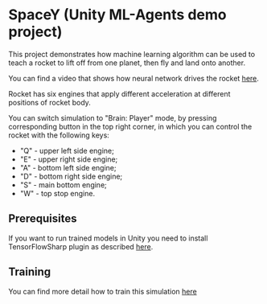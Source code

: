 # SpaceY (Unity ML-Agents demo project)

This project demonstrates how machine learning algorithm can be used to teach
a rocket to lift off from one planet, then fly and land onto another.

You can find a video that shows how neural network drives the rocket
[here](https://youtu.be/NBz9mrxIMJo).

Rocket has six engines that apply different acceleration at different positions
of rocket body.

You can switch simulation to "Brain: Player" mode, by pressing corresponding button in
the top right corner, in which you can control the rocket with the following keys:

* "Q" - upper left side engine;
* "E" - upper right side engine;
* "A" - bottom left side engine;
* "D" - bottom right side engine;
* "S" - main bottom engine;
* "W" - top stop engine.

## Prerequisites

If you want to run trained models in Unity you need to install TensorFlowSharp
plugin as described [here](https://github.com/Unity-Technologies/ml-agents/blob/master/docs/Getting-Started-with-Balance-Ball.md#setting-up-tensorflowsharp-support).

## Training

You can find more detail how to train this simulation [here](Assets/SpaceYRocketLanderDemo/Docs/HOW_TO_TRAIN.MD)

